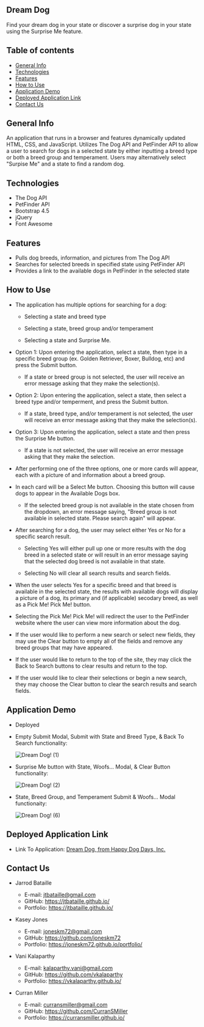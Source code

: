 ## Dream Dog

Find your dream dog in your state or discover a surprise dog in your state using the Surprise Me feature.

## Table of contents
* [General Info](#general-info)
* [Technologies](#technologies)
* [Features](#features)
* [How to Use](#how-to-use)
* [Application Demo](#application-demo)
* [Deployed Application Link](#deployed-application-link)
* [Contact Us](#contact-us)

## General Info

An application that runs in a browser and features dynamically updated HTML, CSS, and JavaScript. Utilizes The Dog API and PetFinder API to allow a user to search for dogs in a selected state by either inputting a breed type or both a breed group and temperament. Users may alternatively select "Surpise Me" and a state to find a random dog.

## Technologies

* The Dog API
* PetFinder API
* Bootstrap 4.5
* jQuery
* Font Awesome

## Features

* Pulls dog breeds, information, and pictures from The Dog API
* Searches for selected breeds in specified state using PetFinder API
* Provides a link to the available dogs in PetFinder in the selected state

## How to Use

* The application has multiple options for searching for a dog:

    * Selecting a state and breed type
    
    * Selecting a state, breed group and/or temperament
    
    * Selecting a state and Surprise Me.

* Option 1: Upon entering the application, select a state, then type in a specific breed group (ex. Golden Retriever, Boxer, Bulldog, etc) and press the Submit button.

    * If a state or breed group is not selected, the user will receive an error message asking that they make the selection(s).

* Option 2: Upon entering the application, select a state, then select a breed type and/or temperment, and press the Submit button.

    * If a state, breed type, and/or temperament is not selected, the user will receive an error message asking that they make the selection(s).

* Option 3: Upon entering the application, select a state and then press the Surprise Me button.

    * If a state is not selected, the user will receive an error message asking that they make the selection.

* After performing one of the three options, one or more cards will appear, each with a picture of and information about a breed group.

* In each card will be a Select Me button. Choosing this button will cause dogs to appear in the Available Dogs box.

    * If the selected breed group is not available in the state chosen from the dropdown, an error message saying, "Breed group is not available in selected state. Please search again" will appear.

* After searching for a dog, the user may select either Yes or No for a specific search result.

    * Selecting Yes will either pull up one or more results with the dog breed in a selected state or will result in an error message saying that the selected dog breed is not available in that state.

    * Selecting No will clear all search results and search fields.

* When the user selects Yes for a specific breed and that breed is available in the selected state, the results with available dogs will display a picture of a dog, its primary and (if applicable) secodary breed, as well as a Pick Me! Pick Me! button.

* Selecting the Pick Me! Pick Me! will redirect the user to the PetFinder website where the user can view more information about the dog.

* If the user would like to perform a new search or select new fields, they may use the Clear button to empty all of the fields and remove any breed groups that may have appeared.

* If the user would like to return to the top of the site, they may click the Back to Search buttons to clear results and return to the top.

* If the user would like to clear their selections or begin a new search, they may choose the Clear button to clear the search results and search fields.

## Application Demo
* Deployed

* Empty Submit Modal, Submit with State and Breed Type, & Back To Search functionality:

    ![Dream Dog! (1)](https://user-images.githubusercontent.com/65187093/89839637-37dd6b80-db3c-11ea-80c4-0472c0f150cc.gif)

* Surprise Me button with State, Woofs... Modal, & Clear Button functionality:

    ![Dream Dog! (2)](https://user-images.githubusercontent.com/65187093/89839844-bf2adf00-db3c-11ea-8c07-543046faaba8.gif)

* State, Breed Group, and Temperament Submit & Woofs... Modal functionaity:

    ![Dream Dog! (6)](https://user-images.githubusercontent.com/65187093/89840560-87249b80-db3e-11ea-96ae-662661627dde.gif)

## Deployed Application Link

* Link To Application: [Dream Dog, from Happy Dog Days, Inc.](https://vkalaparthy.github.io/2020-Project1/)

## Contact Us

* Jarrod Bataille
   
   * E-mail: jtbataille@gmail.com
   * GitHub: https://jtbataille.github.io/
   * Portfolio: https://jtbataille.github.io/
   
* Kasey Jones
   
   * E-mail: joneskm72@gmail.com
   * GitHub: https://github.com/joneskm72
   * Portfolio: https://joneskm72.github.io/portfolio/
   
* Vani Kalaparthy
   
   * E-mail: kalaparthy.vani@gmail.com
   * GitHub: https://github.com/vkalaparthy
   * Portfolio: https://vkalaparthy.github.io/
   
* Curran Miller
   
   * E-mail: curransmiller@gmail.com
   * GitHub: https://github.com/CurranSMiller
   * Portfolio: https://curransmiller.github.io/
